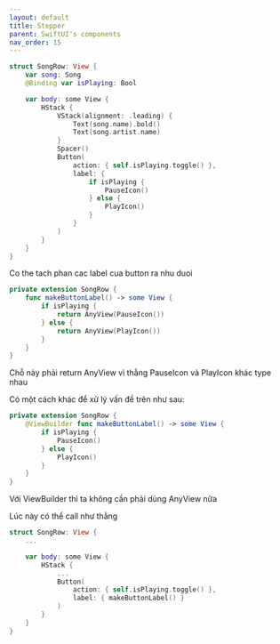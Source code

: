 ```yaml
---
layout: default
title: Stepper
parent: SwiftUI's components
nav_order: 15
---
```


```swift
struct SongRow: View {
    var song: Song
    @Binding var isPlaying: Bool

    var body: some View {
        HStack {
            VStack(alignment: .leading) {
                Text(song.name).bold()
                Text(song.artist.name)
            }
            Spacer()
            Button(
                action: { self.isPlaying.toggle() },
                label: {
                    if isPlaying {
                        PauseIcon()
                    } else {
                        PlayIcon()
                    }
                }
            )
        }
    }
}
```

Co the tach phan cac label cua button ra nhu duoi

```swift
private extension SongRow {
    func makeButtonLabel() -> some View {
        if isPlaying {
            return AnyView(PauseIcon())
        } else {
            return AnyView(PlayIcon())
        }
    }
}
```

Chỗ này phải return AnyView vì thằng PauseIcon và PlayIcon khác type nhau

Có một cách khác để xử lý vấn đề trên như sau:

```swift
private extension SongRow {
    @ViewBuilder func makeButtonLabel() -> some View {
        if isPlaying {
            PauseIcon()
        } else {
            PlayIcon()
        }
    }
}
```

Với ViewBuilder thì ta không cần phải dùng AnyView nữa

Lúc này có thể call như thằng

```swift
struct SongRow: View {
    ...

    var body: some View {
        HStack {
            ...
            Button(
                action: { self.isPlaying.toggle() },
                label: { makeButtonLabel() }
            )
        }
    }
}
```
